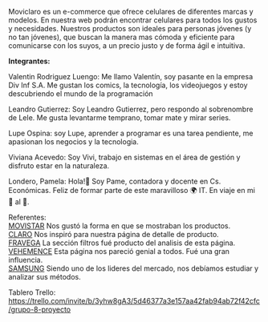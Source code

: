 Moviclaro es un e-commerce que ofrece celulares de diferentes marcas y modelos. En nuestra web podrán encontrar celulares para todos los gustos y necesidades. Nuestros productos son ideales para personas jóvenes (y no tan jóvenes), que buscan la manera mas cómoda y eficiente para comunicarse con los suyos, a un precio justo y de forma ágil e intuitiva.  

<strong>Integrantes:</strong> 

Valentin Rodriguez Luengo: Me llamo Valentín, soy pasante en la empresa Div Inf S.A. Me gustan los comics, la tecnología, los videojuegos y estoy descubriendo el mundo de la programación

Leandro Gutierrez: Soy Leandro Gutierrez, pero respondo al sobrenombre de Lele. Me gusta levantarme temprano, tomar mate y mirar series.

Lupe Ospina: soy Lupe, aprender a programar es una tarea pendiente, me apasionan los negocios y la tecnologia.

Viviana Acevedo: Soy Vivi, trabajo en sistemas en el área de gestión y disfruto estar en la naturaleza. 

Londero, Pamela: Hola!👋 Soy Pame, contadora y docente en Cs. Económicas. Feliz de formar parte de este maravilloso 🌍 IT. En viaje en mi 🚀 al 💫.

Referentes: <br>
<a href="https://www.movistar.com.ar">MOVISTAR</a> Nos gustó la forma en que se mostraban los productos. <br>
<a href="https://www.claro.com.ar/personas">CLARO</a> Nos inspiró para nuestra página de detalle de producto. <br>
<a href="https://www.fravega.com">FRAVEGA</a> La sección filtros fué producto del analisis de esta página. <br>
<a href="https://vehemence.com.ar">VEHEMENCE</a> Esta página nos pareció genial a todos. Fué una gran influencia. <br>
<a href="https://shop.samsung.com/ar/dispositivos-moviles">SAMSUNG</a> Siendo uno de los lideres del mercado, nos debíamos estudiar y analizar sus métodos.
 

Tablero Trello: https://trello.com/invite/b/3yhw8gA3/5d46377a3e157aa42fab94ab72f42cfc/grupo-8-proyecto

